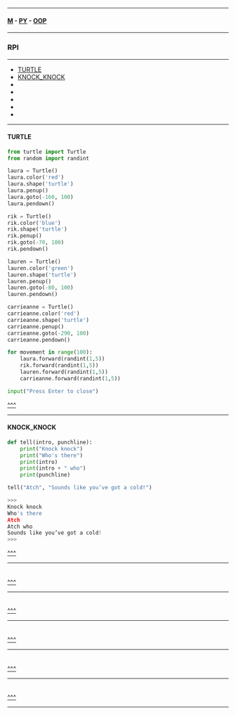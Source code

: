 
---

#### [M](https://github.com/ttltrk/TTT/blob/master/menu.md) - [PY](https://github.com/ttltrk/TTT/blob/master/PY/PY.md) - [OOP](https://github.com/ttltrk/TTT/blob/master/PY/OOP/OOP.md)

---

### RPI

---

* [TURTLE](#TURTLE)
* [KNOCK_KNOCK](#KNOCK_KNOCK)
* []()
* []()
* []()
* []()
* []()

---

#### TURTLE

```py
from turtle import Turtle
from random import randint

laura = Turtle()
laura.color('red')
laura.shape('turtle')
laura.penup()
laura.goto(-160, 100)
laura.pendown()

rik = Turtle()
rik.color('blue')
rik.shape('turtle')
rik.penup()
rik.goto(-70, 100)
rik.pendown()

lauren = Turtle()
lauren.color('green')
lauren.shape('turtle')
lauren.penup()
lauren.goto(-80, 100)
lauren.pendown()

carrieanne = Turtle()
carrieanne.color('red')
carrieanne.shape('turtle')
carrieanne.penup()
carrieanne.goto(-290, 100)
carrieanne.pendown()

for movement in range(100):
    laura.forward(randint(1,5))
    rik.forward(randint(1,5))
    lauren.forward(randint(1,5))
    carrieanne.forward(randint(1,5))

input("Press Enter to close")
```

[^^^](#RPI)

---

#### KNOCK_KNOCK

```py
def tell(intro, punchline):
    print("Knock knock")
    print("Who's there")
    print(intro)
    print(intro + " who")
    print(punchline)

tell("Atch", "Sounds like you’ve got a cold!")

>>>
Knock knock
Who's there
Atch
Atch who
Sounds like you’ve got a cold!
>>>
```

[^^^](#RPI)

---

####

```py

```

[^^^](#RPI)

---

####

```py

```

[^^^](#RPI)

---

####

```py

```

[^^^](#RPI)

---

####

```py

```

[^^^](#RPI)

---

####

```py

```

[^^^](#RPI)

---
